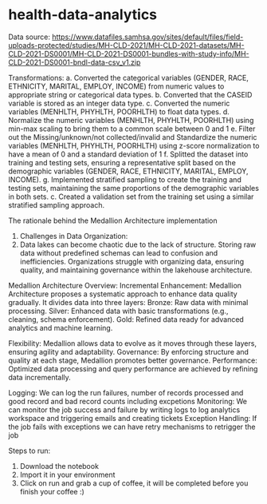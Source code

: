 # health-data-analytics

Data source: 
https://www.datafiles.samhsa.gov/sites/default/files/field-uploads-protected/studies/MH-CLD-2021/MH-CLD-2021-datasets/MH-CLD-2021-DS0001/MH-CLD-2021-DS0001-bundles-with-study-info/MH-CLD-2021-DS0001-bndl-data-csv_v1.zip

Transformations:
a. Converted the categorical variables (GENDER, RACE, ETHNICITY, MARITAL, EMPLOY, INCOME) from numeric values to appropriate string or categorical data types.
b. Converted that the CASEID variable is stored as an integer data type.
c. Converted the numeric variables (MENHLTH, PHYHLTH, POORHLTH) to float data types.
d. Normalize the numeric variables (MENHLTH, PHYHLTH, POORHLTH) using min-max scaling to bring them to a common scale between 0 and 1
e. Filter out the Missing/unknown/not collected/invalid and Standardize the numeric variables (MENHLTH, PHYHLTH, POORHLTH) using z-score normalization to have a mean of 0 and a standard deviation of 1
f. Splitted the dataset into training and testing sets, ensuring a representative split based on the demographic variables (GENDER, RACE, ETHNICITY, MARITAL, EMPLOY, INCOME).
g. Implemented stratified sampling to create the training and testing sets, maintaining the same proportions of the demographic variables in both sets.
c. Created a validation set from the training set using a similar stratified sampling approach.

The rationale behind the Medallion Architecture implementation
1. Challenges in Data Organization:
2. Data lakes can become chaotic due to the lack of structure. Storing raw data without predefined schemas can lead to confusion and inefficiencies.
Organizations struggle with organizing data, ensuring quality, and maintaining governance within the lakehouse architecture.


Medallion Architecture Overview:
Incremental Enhancement: Medallion Architecture proposes a systematic approach to enhance data quality gradually. It divides data into three layers:
Bronze: Raw data with minimal processing.
Silver: Enhanced data with basic transformations (e.g., cleaning, schema enforcement).
Gold: Refined data ready for advanced analytics and machine learning.

Flexibility: Medallion allows data to evolve as it moves through these layers, ensuring agility and adaptability.
Governance: By enforcing structure and quality at each stage, Medallion promotes better governance.
Performance: Optimized data processing and query performance are achieved by refining data incrementally.

Logging:
We can log the run failures, number of records processed and good record and bad record counts including excpetions
Monitoring: We can monitor the job success and failure by writing logs to log analytics workspace and triggering emails and creating tickets
Exception Handling: If the job fails with exceptions we can have retry mechanisms to retrigger the job

Steps to run:
1. Download the notebook
2. Import it in your environment
3. Click on run and grab a cup of coffee, it will be completed before you finish your coffee :)
